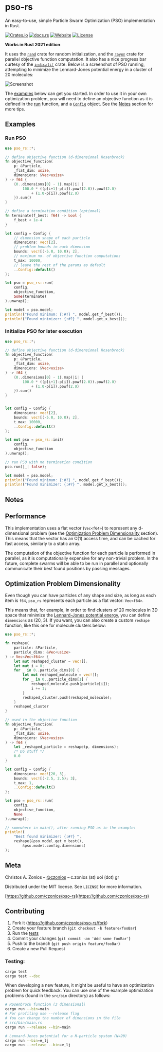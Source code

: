 # pso-rs

An easy-to-use, simple Particle Swarm Optimization (PSO) implementation in Rust.

[![Crates.io](https://img.shields.io/crates/v/pso_rs?style=for-the-badge)](https://crates.io/crates/pso-rs)
[![docs.rs](https://img.shields.io/docsrs/pso-rs?style=for-the-badge)](https://docs.rs/pso-rs/latest/pso_rs/)
[![Website](https://img.shields.io/website?style=for-the-badge&url=https%3A%2F%2Fczonios.github.io%2Fpso-rs%2F)](https://czonios.github.io/pso-rs/)
[![License](https://img.shields.io/github/license/czonios/pso-rs?style=for-the-badge)](https://github.com/czonios/pso-rs/blob/master/LICENSE)

**Works in Rust 2021 edition**

It uses the [`rand`](https://crates.io/crates/rand) crate for random initialization, and the [`rayon`](https://crates.io/crates/rayon) crate for parallel objective function computation. It also has a nice progress bar curtesy of the [`indicatif`](https://crates.io/crates/indicatif) crate. Below is a screenshot of PSO running, attempting to minimize the Lennard-Jones potential energy in a cluster of 20 molecules:

![Screenshot](https://raw.githubusercontent.com/czonios/pso-rs/master/screenshots/pbar.gif)

The [examples](#examples) below can get you started.
In order to use it in your own optimization problem, you will need to define an objective function as it is defined in the [run](https://docs.rs/pso-rs/latest/pso_rs/fn.run.html) function, and a [`Config`](https://docs.rs/pso-rs/latest/pso_rs/model/struct.Config.html) object. See the [Notes](#notes) section for more tips.

## Examples

### Run PSO

```rust
use pso_rs::*;

// define objective function (d-dimensional Rosenbrock)
fn objective_function(
    p: &Particle,
    _flat_dim: usize,
    dimensions: &Vec<usize>
) -> f64 {
    (0..dimensions[0] - 1).map(|i| {
        100.0 * ((p[i+1]-p[i]).powf(2.0)).powf(2.0)
            + (1.0-p[i]).powf(2.0)
    }).sum()
}

// define a termination condition (optional)
fn terminate(f_best: f64) -> bool {
    f_best < 1e-4
}

let config = Config {
    // dimension shape of each particle
    dimensions: vec![2],
    // problem bounds in each dimension
    bounds: vec![(-5.0, 10.0); 2],
    // maximum no. of objective function computations
    t_max: 10000,
    // leave the rest of the params as default
    ..Config::default()
};

let pso = pso_rs::run(
    config,
    objective_function,
    Some(terminate)
).unwrap();

let model = pso.model;
println!("Found minimum: {:#?} ", model.get_f_best());
println!("Found minimizer: {:#?} ", model.get_x_best());
```

### Initialize PSO for later execution

```rust
use pso_rs::*;

// define objective function (d-dimensional Rosenbrock)
fn objective_function(
    p: &Particle,
    _flat_dim: usize,
    dimensions: &Vec<usize>
) -> f64 {
    (0..dimensions[0] - 1).map(|i| {
        100.0 * ((p[i+1]-p[i]).powf(2.0)).powf(2.0)
            + (1.0-p[i]).powf(2.0)
    }).sum()
}


let config = Config {
    dimensions: vec![2],
    bounds: vec![(-5.0, 10.0); 2],
    t_max: 10000,
    ..Config::default()
};

let mut pso = pso_rs::init(
    config,
    objective_function
).unwrap();

// run PSO with no termination condition
pso.run(|_| false);

let model = pso.model;
println!("Found minimum: {:#?} ", model.get_f_best());
println!("Found minimizer: {:#?} ", model.get_x_best());
```

## Notes

## Performance

This implementation uses a flat vector (`Vec<f64>`) to represent any d-dimensional problem (see the [Optimization Problem Dimensionality](#optimization-problem-dimensionality) section). This means that the vector has an O(1) access time, and can be cached for fast access, similarly to a static array.

The computation of the objective function for each particle is performed in parallel, as it is computationally expensive for any non-trivial problem. In the future, complete swarms will be able to be run in parallel and optionally communicate their best found positions by passing messages.

## Optimization Problem Dimensionality

Even though you can have particles of any shape and size, as long as each item is `f64`, `pso_rs` represents each particle as a flat vector: `Vec<f64>`.

This means that, for example, in order to find clusters of 20 molecules in 3D space that minimize the [Lennard-Jones potential energy](https://en.wikipedia.org/wiki/Lennard-Jones_potential), you can define `dimensions` as (20, 3).
If you want, you can also create a custom `reshape` function, like this one for molecule clusters below:

```rust
use pso_rs::*;

fn reshape(
    particle: &Particle,
    particle_dims: &Vec<usize>
) -> Vec<Vec<f64>> {
    let mut reshaped_cluster = vec![];
    let mut i = 0;
    for _ in 0..particle_dims[0] {
        let mut reshaped_molecule = vec![];
        for _ in 0..particle_dims[1] {
            reshaped_molecule.push(particle[i]);
            i += 1;
        }
        reshaped_cluster.push(reshaped_molecule);
    }
    reshaped_cluster
}

// used in the objective function
fn objective_function(
    p: &Particle,
    _flat_dim: usize,
    dimensions: &Vec<usize>
) -> f64 {
    let _reshaped_particle = reshape(p, dimensions);
    /* Do stuff */
    0.0
}

let config = Config {
    dimensions: vec![20, 3],
    bounds: vec![(-2.5, 2.5); 3],
    t_max: 1,
    ..Config::default()
};

let pso = pso_rs::run(
    config,
    objective_function,
    None
).unwrap();

// somewhere in main(), after running PSO as in the example:
println!(
    "Best found minimizer: {:#?} ",
    reshape(&pso.model.get_x_best(),
        &pso.model.config.dimensions)
);
```

## Meta

Christos A. Zonios – [@czonios](https://czonios.github.io) – c.zonios (at) uoi (dot) gr

Distributed under the MIT license. See ``LICENSE`` for more information.

[https://github.com/czonios/pso-rs](https://github.com/czonios/pso-rs)

## Contributing

1. Fork it (<https://github.com/czonios/pso-rs/fork>)
2. Create your feature branch (`git checkout -b feature/fooBar`)
3. Run the [tests](#tests)
4. Commit your changes (`git commit -am 'Add some fooBar'`)
5. Push to the branch (`git push origin feature/fooBar`)
6. Create a new Pull Request

### Testing:

```sh
cargo test
cargo test --doc
```

When developing a new feature, it might be useful to have an optimization problem for quick feedback. You can use one of the example optimization problems (found in the `src/bin` directory) as follows:

```sh
# Rosenbrock function (3 dimensional)
cargo run --bin=main
# For profiling use --release flag
# You can change the number of dimensions in the file 
# src/bin/main.rs
cargo run --release --bin=main

# Lennard-Jones potential for a N-particle system (N=20)
cargo run --bin=e_lj
cargo run --release --bin=e_lj
```


